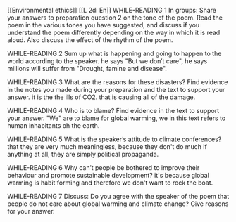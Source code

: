 [[Environmental ethics]] [[L 2di En]]
WHILE-READING 1 
In groups: Share your answers to preparation question 2 on the tone of the poem. Read the poem in the various tones you have suggested, and discuss if you understand the poem differently depending on the way in which it is read aloud. Also discuss the effect of the rhythm of the poem. 

WHILE-READING 2 
Sum up what is happening and going to happen to the world according to the speaker. 
he says "But we don’t care", he says millions will suffer from "Drought, famine and disease".


WHILE-READING 3 
What are the reasons for these disasters? Find evidence in the notes you made during your preparation and the text to support your answer. 
it is the the ills of CO2. that is causing all of the damage.

WHILE-READING 4 
Who is to blame? Find evidence in the text to support your answer. 
"We" are to blame for global warming, we in this text refers to human inhabitants oh the earth. 

WHILE-READING 5 
What is the speaker’s attitude to climate conferences? 
that they are very much meaningless, because they don't do much if anything at all, they are simply political propaganda.

WHILE-READING 6 
Why can’t people be bothered to improve their behaviour and promote sustainable development?
it's because global warming is habit forming and therefore we don't want to rock the boat. 

WHILE-READING 7 
Discuss: Do you agree with the speaker of the poem that people do not care about global warming and climate change? Give reasons for your answer.